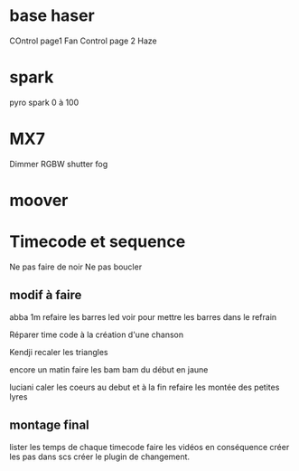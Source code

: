 # base haser
COntrol page1 Fan
Control page 2 Haze

# spark
pyro spark 0 à 100

# MX7
Dimmer
RGBW
shutter
fog

# moover


# Timecode et sequence
Ne pas faire de noir
Ne pas boucler




## modif à faire
abba
1m refaire les barres led
voir pour mettre les barres dans le refrain

Réparer time code à la création d'une chanson

Kendji
recaler les triangles

encore un matin
faire les bam bam du début en jaune

luciani
caler les coeurs au debut et à la fin
refaire les montée des petites lyres

## montage final

lister les temps de chaque timecode
faire les vidéos en conséquence
créer les pas dans scs
créer le plugin de changement.



